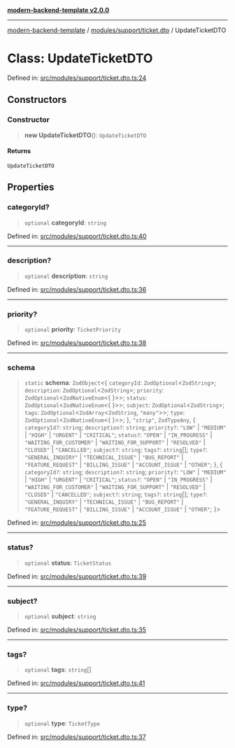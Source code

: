 [**modern-backend-template v2.0.0**](../../../../README.md)

***

[modern-backend-template](../../../../modules.md) / [modules/support/ticket.dto](../README.md) / UpdateTicketDTO

# Class: UpdateTicketDTO

Defined in: [src/modules/support/ticket.dto.ts:24](https://github.com/maemreyo/saas-4cus-nodejs/blob/1a77de11cd6eaefe66c31c7f5de281673fc25ce5/src/modules/support/ticket.dto.ts#L24)

## Constructors

### Constructor

> **new UpdateTicketDTO**(): `UpdateTicketDTO`

#### Returns

`UpdateTicketDTO`

## Properties

### categoryId?

> `optional` **categoryId**: `string`

Defined in: [src/modules/support/ticket.dto.ts:40](https://github.com/maemreyo/saas-4cus-nodejs/blob/1a77de11cd6eaefe66c31c7f5de281673fc25ce5/src/modules/support/ticket.dto.ts#L40)

***

### description?

> `optional` **description**: `string`

Defined in: [src/modules/support/ticket.dto.ts:36](https://github.com/maemreyo/saas-4cus-nodejs/blob/1a77de11cd6eaefe66c31c7f5de281673fc25ce5/src/modules/support/ticket.dto.ts#L36)

***

### priority?

> `optional` **priority**: `TicketPriority`

Defined in: [src/modules/support/ticket.dto.ts:38](https://github.com/maemreyo/saas-4cus-nodejs/blob/1a77de11cd6eaefe66c31c7f5de281673fc25ce5/src/modules/support/ticket.dto.ts#L38)

***

### schema

> `static` **schema**: `ZodObject`\<\{ `categoryId`: `ZodOptional`\<`ZodString`\>; `description`: `ZodOptional`\<`ZodString`\>; `priority`: `ZodOptional`\<`ZodNativeEnum`\<\{ \}\>\>; `status`: `ZodOptional`\<`ZodNativeEnum`\<\{ \}\>\>; `subject`: `ZodOptional`\<`ZodString`\>; `tags`: `ZodOptional`\<`ZodArray`\<`ZodString`, `"many"`\>\>; `type`: `ZodOptional`\<`ZodNativeEnum`\<\{ \}\>\>; \}, `"strip"`, `ZodTypeAny`, \{ `categoryId?`: `string`; `description?`: `string`; `priority?`: `"LOW"` \| `"MEDIUM"` \| `"HIGH"` \| `"URGENT"` \| `"CRITICAL"`; `status?`: `"OPEN"` \| `"IN_PROGRESS"` \| `"WAITING_FOR_CUSTOMER"` \| `"WAITING_FOR_SUPPORT"` \| `"RESOLVED"` \| `"CLOSED"` \| `"CANCELLED"`; `subject?`: `string`; `tags?`: `string`[]; `type?`: `"GENERAL_INQUIRY"` \| `"TECHNICAL_ISSUE"` \| `"BUG_REPORT"` \| `"FEATURE_REQUEST"` \| `"BILLING_ISSUE"` \| `"ACCOUNT_ISSUE"` \| `"OTHER"`; \}, \{ `categoryId?`: `string`; `description?`: `string`; `priority?`: `"LOW"` \| `"MEDIUM"` \| `"HIGH"` \| `"URGENT"` \| `"CRITICAL"`; `status?`: `"OPEN"` \| `"IN_PROGRESS"` \| `"WAITING_FOR_CUSTOMER"` \| `"WAITING_FOR_SUPPORT"` \| `"RESOLVED"` \| `"CLOSED"` \| `"CANCELLED"`; `subject?`: `string`; `tags?`: `string`[]; `type?`: `"GENERAL_INQUIRY"` \| `"TECHNICAL_ISSUE"` \| `"BUG_REPORT"` \| `"FEATURE_REQUEST"` \| `"BILLING_ISSUE"` \| `"ACCOUNT_ISSUE"` \| `"OTHER"`; \}\>

Defined in: [src/modules/support/ticket.dto.ts:25](https://github.com/maemreyo/saas-4cus-nodejs/blob/1a77de11cd6eaefe66c31c7f5de281673fc25ce5/src/modules/support/ticket.dto.ts#L25)

***

### status?

> `optional` **status**: `TicketStatus`

Defined in: [src/modules/support/ticket.dto.ts:39](https://github.com/maemreyo/saas-4cus-nodejs/blob/1a77de11cd6eaefe66c31c7f5de281673fc25ce5/src/modules/support/ticket.dto.ts#L39)

***

### subject?

> `optional` **subject**: `string`

Defined in: [src/modules/support/ticket.dto.ts:35](https://github.com/maemreyo/saas-4cus-nodejs/blob/1a77de11cd6eaefe66c31c7f5de281673fc25ce5/src/modules/support/ticket.dto.ts#L35)

***

### tags?

> `optional` **tags**: `string`[]

Defined in: [src/modules/support/ticket.dto.ts:41](https://github.com/maemreyo/saas-4cus-nodejs/blob/1a77de11cd6eaefe66c31c7f5de281673fc25ce5/src/modules/support/ticket.dto.ts#L41)

***

### type?

> `optional` **type**: `TicketType`

Defined in: [src/modules/support/ticket.dto.ts:37](https://github.com/maemreyo/saas-4cus-nodejs/blob/1a77de11cd6eaefe66c31c7f5de281673fc25ce5/src/modules/support/ticket.dto.ts#L37)
